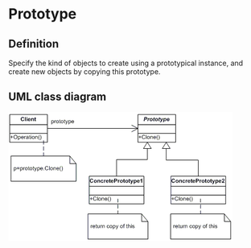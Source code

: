 # Prototype

## Definition
Specify the kind of objects to create using a prototypical instance, and create new objects by copying this prototype.
<BR>

## UML class diagram
![GitHub Logo](../../../docs/Pictures/DesignPatterns/prototype.gif)
